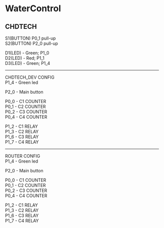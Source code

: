 # WaterControl

## CHDTECH
S1(BUTTON) P0_1 pull-up  
S2(BUTTON) P2_0 pull-up  

D1(LED) - Green; P1_0  
D2(LED) - Red;   P1_1  
D3(LED) - Green; P1_4  

---------------------------------  
CHDTECH_DEV CONFIG  
P1_4 - Green led  

P2_0 - Main button  

P0_0 - C1 COUNTER  
P0_1 - C2 COUNTER  
P0_2 - C3 COUNTER  
P0_4 - C4 COUNTER  

P1_2 - C1 RELAY  
P1_3 - C2 RELAY  
P1_6 - C3 RELAY  
P1_7 - C4 RELAY  

---------------------------------
ROUTER CONFIG  
P1_4 - Green led  

P2_0 - Main button  

P0_0 - C1 COUNTER  
P0_1 - C2 COUNTER  
P0_2 - C3 COUNTER  
P0_4 - C4 COUNTER  

P1_2 - C1 RELAY  
P1_3 - C2 RELAY  
P1_6 - C3 RELAY  
P1_7 - C4 RELAY  